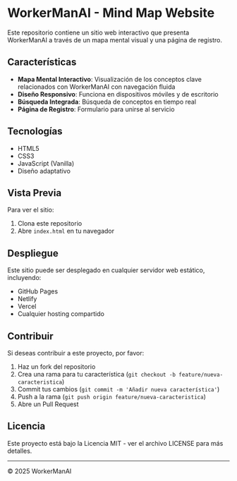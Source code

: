 # WorkerManAI - Mind Map Website

Este repositorio contiene un sitio web interactivo que presenta WorkerManAI a través de un mapa mental visual y una página de registro.

## Características

- **Mapa Mental Interactivo**: Visualización de los conceptos clave relacionados con WorkerManAI con navegación fluida
- **Diseño Responsivo**: Funciona en dispositivos móviles y de escritorio
- **Búsqueda Integrada**: Búsqueda de conceptos en tiempo real
- **Página de Registro**: Formulario para unirse al servicio

## Tecnologías

- HTML5
- CSS3
- JavaScript (Vanilla)
- Diseño adaptativo

## Vista Previa

Para ver el sitio:
1. Clona este repositorio
2. Abre `index.html` en tu navegador

## Despliegue

Este sitio puede ser desplegado en cualquier servidor web estático, incluyendo:
- GitHub Pages
- Netlify
- Vercel
- Cualquier hosting compartido

## Contribuir

Si deseas contribuir a este proyecto, por favor:
1. Haz un fork del repositorio
2. Crea una rama para tu característica (`git checkout -b feature/nueva-caracteristica`)
3. Commit tus cambios (`git commit -m 'Añadir nueva característica'`)
4. Push a la rama (`git push origin feature/nueva-caracteristica`)
5. Abre un Pull Request

## Licencia

Este proyecto está bajo la Licencia MIT - ver el archivo LICENSE para más detalles.

---

© 2025 WorkerManAI
